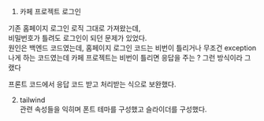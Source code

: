 1. 카페 프로젝트 로그인

기존 홈페이지 로그인 로직 그대로 가져왔는데,  
비밀번호가 틀려도 로그인이 되던 문제가 있었다.   
원인은 백엔드 코드였는데, 홈페이지 로그인 코드는 비번이 틀리거나 무조건 exception 나게 하는 코드였는데 
카페 프로젝트는 비번이 틀리면 응답을 주는 ? 그런 방식이라 그랬다   

프론트 코드에서 응답 코드 받고 처리받는 식으로 보완했다.  

2. tailwind   
관련 속성들을 익히며 폰트 테마를 구성했고
슬라이더를 구성했다.  
